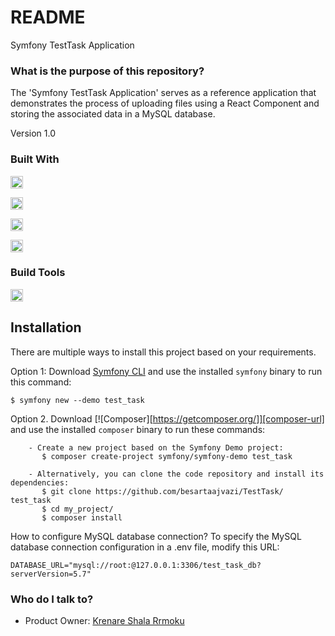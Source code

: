 # README

Symfony TestTask Application

### What is the purpose of this repository?

The 'Symfony TestTask Application' serves as a reference application that demonstrates the process of uploading files using a React Component and storing the associated data in a MySQL database.

Version 1.0

### Built With

[<img src="https://www.php.net/images/logos/php-logo.svg" height="20">](https://www.php.net/)

[<img src="https://symfony.com/images/logos/header-logo.svg" height="20">](https://symfony.com/)

[<img src="https://reactjs.org/logo-og.png" height="20">](https://react.dev/)

[<img src="https://www.mysql.com/common/logos/logo-mysql-170x115.png" height="20">](https://www.mysql.com/)

### Build Tools
[<img src="https://code.visualstudio.com/assets/branding/product-icons/1x/vscode.png" height="20">](https://code.visualstudio.com/)

## Installation

There are multiple ways to install this project based on your requirements.

Option 1: Download [Symfony CLI](https://symfony.com/download) and use the installed `symfony` binary to run this command:

```shell
$ symfony new --demo test_task
```
Option 2. Download [![Composer][https://getcomposer.org/]][composer-url]  and use the installed `composer` binary to run these commands:
```shell
    - Create a new project based on the Symfony Demo project:
       $ composer create-project symfony/symfony-demo test_task

    - Alternatively, you can clone the code repository and install its dependencies:
       $ git clone https://github.com/besartaajvazi/TestTask/ test_task
       $ cd my_project/
       $ composer install

```
How to configure MySQL database connection?
To specify the MySQL database connection configuration in a .env file, modify this URL:

```shell 
DATABASE_URL="mysql://root:@127.0.0.1:3306/test_task_db?serverVersion=5.7"
```

### Who do I talk to? ###
* Product Owner: [Krenare Shala Rrmoku](mailto:krenare.shala@elba-tech.com) 

[php-url]: https://img.shields.io/static/v1?message=PHP&logo=php&labelColor=5c5c5c&color=#777BB4&logoColor=white&label=%20
[react-url]: https://img.shields.io/static/v1?message=React&logo=react&labelColor=5c5c5c&color=1182c3&logoColor=white&label=%20
[symfony-url]: https://img.shields.io/static/v1?message=Symfony&logo=symfony&labelColor=5c5c5c&color=#000000&logoColor=white&label=%20
[mysql-url]: https://img.shields.io/static/v1?message=MySQL&logo=mysql&labelColor=5c5c5c&color=#777BB4&logoColor=white&label=%20
[checkstyle.sourceforge.io]: https://img.shields.io/badge/Checkstyle-fdc205?style=for-the-badge
[checkstyle-url]: https://checkstyle.sourceforge.io/
[visualstudio-url]: https://img.shields.io/static/v1?message=Visual%20Studio%20Code&logo=visualstudiocode&labelColor=5C2D91&color=#777BB4&logoColor=white&label=%20
[composer-url]: https://img.shields.io/static/v1?message=Composer&logo=composer&labelColor=885630&color=#885630&logoColor=white&label=%20
